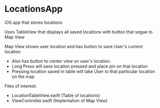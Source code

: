 # LocationsApp
iOS app that stores locations

Uses TableView that displays all saved locations with button that segue to Map View

Map View shows user location and has button to save User's current location
* Also has button to center view on user's location.
* Long Press will save location pressed and place pin on that location
* Pressing location saved in table will take User to that particular location on the map


Files of interest:
* LocationTableView.swift (Table of locations)
* ViewController.swift (Implentation of Map View)
